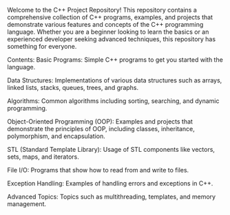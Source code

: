 Welcome to the C++ Project Repository! This repository contains a comprehensive collection of C++ programs, examples, and projects that demonstrate various features and concepts of the C++ programming language. Whether you are a beginner looking to learn the basics or an experienced developer seeking advanced techniques, this repository has something for everyone.

Contents:
Basic Programs: Simple C++ programs to get you started with the language.

Data Structures: Implementations of various data structures such as arrays, linked lists, stacks, queues, trees, and graphs.

Algorithms: Common algorithms including sorting, searching, and dynamic programming.

Object-Oriented Programming (OOP): Examples and projects that demonstrate the principles of OOP, including classes, inheritance, polymorphism, and encapsulation.

STL (Standard Template Library): Usage of STL components like vectors, sets, maps, and iterators.

File I/O: Programs that show how to read from and write to files.

Exception Handling: Examples of handling errors and exceptions in C++.

Advanced Topics: Topics such as multithreading, templates, and memory management.
